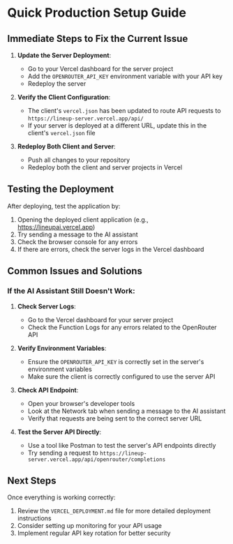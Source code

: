 # Quick Production Setup Guide

## Immediate Steps to Fix the Current Issue

1. **Update the Server Deployment**:

   - Go to your Vercel dashboard for the server project
   - Add the `OPENROUTER_API_KEY` environment variable with your API key
   - Redeploy the server

2. **Verify the Client Configuration**:

   - The client's `vercel.json` has been updated to route API requests to `https://lineup-server.vercel.app/api/`
   - If your server is deployed at a different URL, update this in the client's `vercel.json` file

3. **Redeploy Both Client and Server**:
   - Push all changes to your repository
   - Redeploy both the client and server projects in Vercel

## Testing the Deployment

After deploying, test the application by:

1. Opening the deployed client application (e.g., https://lineupai.vercel.app)
2. Try sending a message to the AI assistant
3. Check the browser console for any errors
4. If there are errors, check the server logs in the Vercel dashboard

## Common Issues and Solutions

### If the AI Assistant Still Doesn't Work:

1. **Check Server Logs**:

   - Go to the Vercel dashboard for your server project
   - Check the Function Logs for any errors related to the OpenRouter API

2. **Verify Environment Variables**:

   - Ensure the `OPENROUTER_API_KEY` is correctly set in the server's environment variables
   - Make sure the client is correctly configured to use the server API

3. **Check API Endpoint**:

   - Open your browser's developer tools
   - Look at the Network tab when sending a message to the AI assistant
   - Verify that requests are being sent to the correct server URL

4. **Test the Server API Directly**:
   - Use a tool like Postman to test the server's API endpoints directly
   - Try sending a request to `https://lineup-server.vercel.app/api/openrouter/completions`

## Next Steps

Once everything is working correctly:

1. Review the `VERCEL_DEPLOYMENT.md` file for more detailed deployment instructions
2. Consider setting up monitoring for your API usage
3. Implement regular API key rotation for better security
